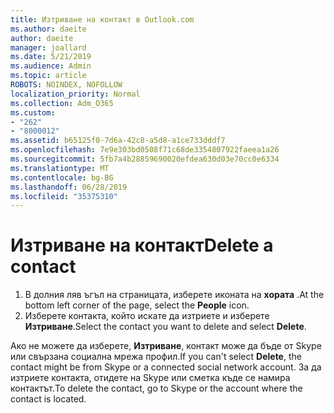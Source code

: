 ```yaml
---
title: Изтриване на контакт в Outlook.com
ms.author: daeite
author: daeite
manager: joallard
ms.date: 5/21/2019
ms.audience: Admin
ms.topic: article
ROBOTS: NOINDEX, NOFOLLOW
localization_priority: Normal
ms.collection: Adm_O365
ms.custom:
- "262"
- "8000012"
ms.assetid: b65125f0-7d6a-42c8-a5d8-a1ce733dddf7
ms.openlocfilehash: 7e9e303bd0508f71c68de3354807922faeea1a26
ms.sourcegitcommit: 5fb7a4b28859690020efdea630d03e70cc0e6334
ms.translationtype: MT
ms.contentlocale: bg-BG
ms.lasthandoff: 06/28/2019
ms.locfileid: "35375310"
---
```

# <a name="delete-a-contact"></a><span data-ttu-id="0d765-102">Изтриване на контакт</span><span class="sxs-lookup"><span data-stu-id="0d765-102">Delete a contact</span></span>

1. <span data-ttu-id="0d765-103">В долния ляв ъгъл на страницата, изберете иконата на **хората** .</span><span class="sxs-lookup"><span data-stu-id="0d765-103">At the bottom left corner of the page, select the **People** icon.</span></span>
2. <span data-ttu-id="0d765-104">Изберете контакта, който искате да изтриете и изберете **Изтриване**.</span><span class="sxs-lookup"><span data-stu-id="0d765-104">Select the contact you want to delete and select **Delete**.</span></span>

<span data-ttu-id="0d765-105">Ако не можете да изберете, **Изтриване**, контакт може да бъде от Skype или свързана социална мрежа профил.</span><span class="sxs-lookup"><span data-stu-id="0d765-105">If you can't select **Delete**, the contact might be from Skype or a connected social network account.</span></span> <span data-ttu-id="0d765-106">За да изтриете контакта, отидете на Skype или сметка къде се намира контактът.</span><span class="sxs-lookup"><span data-stu-id="0d765-106">To delete the contact, go to Skype or the account where the contact is located.</span></span>